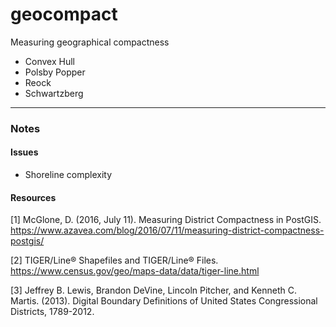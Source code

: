 # geocompact
Measuring geographical compactness

* Convex Hull
* Polsby Popper
* Reock
* Schwartzberg

----

### Notes

#### Issues

* Shoreline complexity


#### Resources

[1] McGlone, D. (2016, July 11). Measuring District Compactness in PostGIS. https://www.azavea.com/blog/2016/07/11/measuring-district-compactness-postgis/

[2] TIGER/Line® Shapefiles and TIGER/Line® Files. https://www.census.gov/geo/maps-data/data/tiger-line.html

[3] Jeffrey B. Lewis, Brandon DeVine, Lincoln Pitcher, and Kenneth C. Martis. (2013). Digital Boundary Definitions of United States Congressional Districts, 1789-2012.